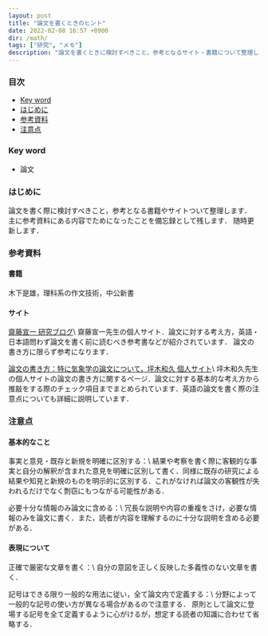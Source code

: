 ```yaml
---
layout: post
title: "論文を書くときのヒント"
date: 2022-02-08 16:57 +0900
dir: /math/
tags: ["研究", "メモ"]
description: "論文を書くときに検討すべきこと，参考となるサイト・書籍について整理します．随時更新します．"
---
```


### 目次
- [Key word](#key-word)
- [はじめに](#はじめに)
- [参考資料](#参考資料)
- [注意点](#注意点)

### Key word
- 論文

### はじめに
論文を書く際に検討すべきこと，参考となる書籍やサイトついて整理します．
主に参考資料にある内容でためになったことを備忘録として残します．
随時更新します．

### 参考資料
#### 書籍
木下是雄，理科系の作文技術，中公新書

#### サイト
[齋藤宣一 研究ブログ](https://researchmap.jp/read0080052/研究ブログ)\\
齋藤宣一先生の個人サイト．論文に対する考え方，英語・日本語問わず論文を書く前に読むべき参考書などが紹介されています．
論文の書き方に限らず参考になります．

[論文の書き方：特に気象学の論文について，坪木和久 個人サイト](http://www.rain.hyarc.nagoya-u.ac.jp/~tsuboki/ronbun/index_ronbun.html)\\
坪木和久先生の個人サイトの論文の書き方に関するページ．論文に対する基本的な考え方から推敲をする際のチェック項目までまとめられています．英語の論文を書く際の注意点についても詳細に説明しています．

### 注意点
#### 基本的なこと
事実と意見・既存と新規を明確に区別する：\\
結果や考察を書く際に客観的な事実と自分の解釈が含まれた意見を明確に区別して書く．同様に既存の研究による結果や知見と新規のものを明示的に区別する．これがなければ論文の客観性が失われるだけでなく剽窃にもつながる可能性がある．

必要十分な情報のみ論文に含める：\\
冗長な説明や内容の重複をさけ，必要な情報のみを論文に書く．また，読者が内容を理解するのに十分な説明を含める必要がある．

<!-- - 論文，特にイントロは短い方が良い． -->

#### 表現について
正確で厳密な文章を書く：\\
自分の意図を正しく反映した多義性のない文章を書く．

記号はできる限り一般的な用法に従い，全て論文内で定義する：\\
分野によって一般的な記号の使い方が異なる場合があるので注意する．
原則として論文に登場する記号を全て定義するように心がけるが，想定する読者の知識に合わせて省略する．

<!-- 数学的表現について -->

<!-- #### 構成について
- 研究背景，動機・目的，解析方法，結果 -->
